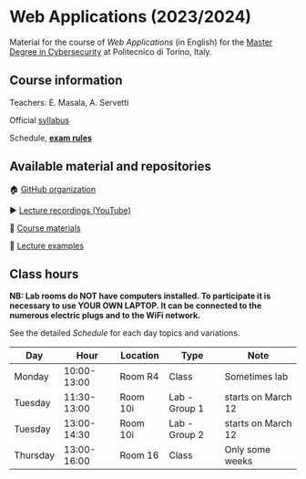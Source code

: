 # Web Applications (2023/2024)

Material for the course of _Web Applications_ (in English) for the [Master Degree in Cybersecurity](https://www.polito.it/en/education/master-s-degree-programmes/cybersecurity) at Politecnico di Torino, Italy.

## Course information

Teachers: E. Masala, A. Servetti

Official [syllabus](https://didattica.polito.it/pls/portal30/gap.pkg_guide.viewGap?p_cod_ins=01GYOUW&p_a_acc=2024&p_header=S&p_lang=EN&multi=N)

Schedule, [**exam rules**](EXAM.md)

## Available material and repositories

:house: [GitHub organization](https://github.com/polito-WA-2024)

:arrow_forward: [Lecture recordings (YouTube)](https://www.youtube.com/playlist?list=PLuZyhAOPm9pPEI67ZU8ghnVmEG6SMhT-Q)

:blue_book: [Course materials](https://github.com/polito-WA-2024/materials)

:beginner: [Lecture examples](https://github.com/polito-AW-2024/aw-weeks)

## Class hours

**NB: Lab rooms do NOT have computers installed. To participate it is necessary to use YOUR OWN LAPTOP. It can be connected to the numerous electric plugs and to the WiFi network.**

See the detailed _Schedule_ for each day topics and variations.

| Day      | Hour        | Location | Type          | Note               |
|----------|-------------|----------|---------------|--------------------|
| Monday   | 10:00-13:00 | Room R4  | Class         | Sometimes lab      |
| Tuesday  | 11:30-13:00 | Room 10i | Lab - Group 1 | starts on March 12 |
| Tuesday  | 13:00-14:30 | Room 10i | Lab - Group 2 | starts on March 12 |
| Thursday | 13:00-16:00 | Room 16  | Class         | Only some weeks    |

